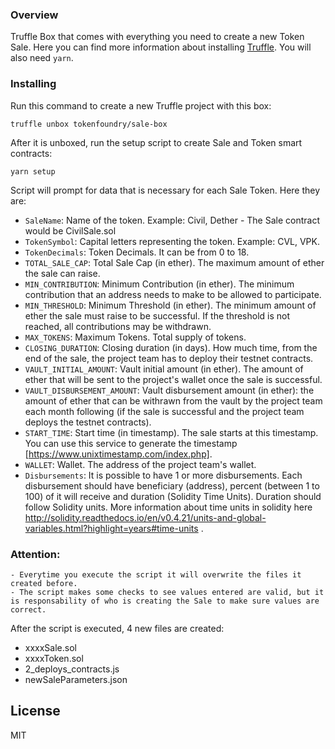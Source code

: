 
### Overview

Truffle Box that comes with everything you need to create a new Token Sale. Here you can find more information about installing [Truffle](http://truffleframework.com/). You will also need `yarn`.
 
### Installing

Run this command to create a new Truffle project with this box:
```
truffle unbox tokenfoundry/sale-box
```

After it is unboxed, run the setup script to create Sale and Token smart contracts:
```
yarn setup
```

Script will prompt for data that is necessary for each Sale Token. Here they are:
 - `SaleName`: Name of the token. Example: Civil, Dether - The Sale contract would be CivilSale.sol
 - `TokenSymbol`: Capital letters representing the token. Example: CVL, VPK.
 - `TokenDecimals`: Token Decimals. It can be from 0 to 18.
 - `TOTAL_SALE_CAP`: Total Sale Cap (in ether). The maximum amount of ether the sale can raise.
 - `MIN_CONTRIBUTION`: Minimum Contribution (in ether). The minimum contribution that an address needs to make to be allowed to participate.
 - `MIN_THRESHOLD`: Minimum Threshold (in ether). The minimum amount of ether the sale must raise to be successful. If the threshold is not reached, all contributions may be withdrawn.
 - `MAX_TOKENS`: Maximum Tokens. Total supply of tokens.
 - `CLOSING_DURATION`: Closing duration (in days). How much time, from the end of the sale, the project team has to deploy their testnet contracts.
 - `VAULT_INITIAL_AMOUNT`: Vault initial amount (in ether). The amount of ether that will be sent to the project\'s wallet once the sale is successful.
 - `VAULT_DISBURSEMENT_AMOUNT`: Vault disbursement amount (in ether): the amount of ether that can be withrawn from the vault by the project team each month following (if the sale is successful and the project team deploys the testnet contracts).
 - `START_TIME`: Start time (in timestamp). The sale starts at this timestamp. You can use this service to generate the timestamp [https://www.unixtimestamp.com/index.php].
 - `WALLET`: Wallet. The address of the project team\'s wallet.
 - `Disbursements`: It is possible to have 1 or more disbursements. Each disbursement should have beneficiary (address), percent (between 1 to 100) of it will receive and duration (Solidity Time Units). Duration should follow Solidity units. More information about time units in solidity here http://solidity.readthedocs.io/en/v0.4.21/units-and-global-variables.html?highlight=years#time-units .
 
### Attention: 
	- Everytime you execute the script it will overwrite the files it created before.
	- The script makes some checks to see values entered are valid, but it is responsability of who is creating the Sale to make sure values are correct.

After the script is executed, 4 new files are created:
 - xxxxSale.sol
 - xxxxToken.sol
 - 2_deploys_contracts.js
 - newSaleParameters.json

## License

MIT
